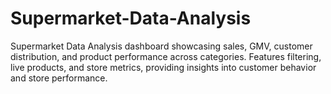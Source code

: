 # Supermarket-Data-Analysis
Supermarket Data Analysis dashboard showcasing sales, GMV, customer distribution, and product performance across categories. Features filtering, live products, and store metrics, providing insights into customer behavior and store performance.
